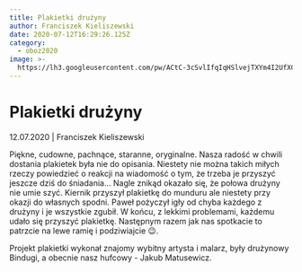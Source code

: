 ```yaml
---
title: Plakietki drużyny
author: Franciszek Kieliszewski
date: 2020-07-12T16:29:26.125Z
category:
  - oboz2020
image: >-
  https://lh3.googleusercontent.com/pw/ACtC-3cSvlIfqIqHSlvejTXYm4I2UfXCE2EeVlqXp0cWGWpPIe90RbarckERrEddkkj3wpMvmOpWgDITdDm4k2DT0vEKQhb-pjR6w8FcG-7eWvfoP-ZoZ-mAy1GgioVIUxdrXk3a5VTMiQgm5RNE9CPGBN_D=w854-h640-no
---
```

# Plakietki drużyny

12.07.2020 | Franciszek Kieliszewski

Piękne, cudowne, pachnące, staranne, oryginalne. Nasza radość w chwili dostania plakietek była nie do opisania. Niestety nie można takich miłych rzeczy powiedzieć o reakcji na wiadomość o tym, że trzeba je przyszyć jeszcze dziś do śniadania... Nagle znikąd okazało się, że połowa drużyny nie umie szyć. Kiernik przyszył plakietkę do munduru ale niestety przy okazji do własnych spodni. Paweł pożyczył igły od chyba każdego z drużyny i je wszystkie zgubił. W końcu, z lekkimi problemami, każdemu udało się przyszyć plakietkę. Następnym razem jak nas spotkacie to patrzcie na lewe ramię i podziwiajcie 😉.

Projekt plakietki wykonał znajomy wybitny artysta i malarz, były drużynowy Bindugi, a obecnie nasz hufcowy - Jakub Matusewicz.
